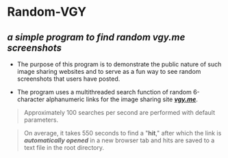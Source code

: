 # Random-VGY
## *a simple program to find random vgy.me screenshots*

- The purpose of this program is to demonstrate the public nature of such image sharing websites and to serve as a fun way to see random screenshots that users have posted.

- The program uses a multithreaded search function of random 6-character alphanumeric links for the image sharing site ***[vgy.me](https://vgy.me/)***.

> Approximately 100 searches per second are performed with default parameters.

> On average, it takes 550 seconds to find a "**hit**," after which the link is ***automatically opened*** in a new browser tab and hits are saved to a text file in the root directory.

